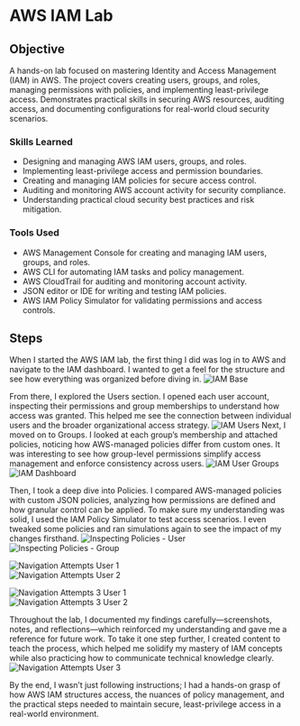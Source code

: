 # AWS IAM Lab

## Objective


A hands-on lab focused on mastering Identity and Access Management (IAM) in AWS. The project covers creating users, groups, and roles, managing permissions with policies, and implementing least-privilege access. Demonstrates practical skills in securing AWS resources, auditing access, and documenting configurations for real-world cloud security scenarios.


### Skills Learned

- Designing and managing AWS IAM users, groups, and roles.
- Implementing least-privilege access and permission boundaries.
- Creating and managing IAM policies for secure access control.
- Auditing and monitoring AWS account activity for security compliance.
- Understanding practical cloud security best practices and risk mitigation.


### Tools Used

- AWS Management Console for creating and managing IAM users, groups, and roles.
- AWS CLI for automating IAM tasks and policy management.
- AWS CloudTrail for auditing and monitoring account activity.
- JSON editor or IDE for writing and testing IAM policies.
- AWS IAM Policy Simulator for validating permissions and access controls.


## Steps
When I started the AWS IAM lab, the first thing I did was log in to AWS and navigate to the IAM dashboard. I wanted to get a feel for the structure and see how everything was organized before diving in.
![IAM Base](https://github.com/whozdae/AWS-IAM-/blob/696a42f3411043f3877a2bf23a48103dd1fd0b18/images/01%20IAM%20Base.png)

From there, I explored the Users section. I opened each user account, inspecting their permissions and group memberships to understand how access was granted. This helped me see the connection between individual users and the broader organizational access strategy.
![IAM Users](04%20IAM%20Users.png)
Next, I moved on to Groups. I looked at each group’s membership and attached policies, noticing how AWS-managed policies differ from custom ones. It was interesting to see how group-level permissions simplify access management and enforce consistency across users.
![IAM User Groups](05%20IAM%20User%20Groups.png)  
![IAM Dashboard](03%20IAM%20IAM%20Dashboard.png)

Then, I took a deep dive into Policies. I compared AWS-managed policies with custom JSON policies, analyzing how permissions are defined and how granular control can be applied. To make sure my understanding was solid, I used the IAM Policy Simulator to test access scenarios. I even tweaked some policies and ran simulations again to see the impact of my changes firsthand.
![Inspecting Policies - User](06%20IAM%20Inspecting%20Policies%20User.png)  
![Inspecting Policies - Group](07%20IAM%20Inspecting%20Policies%20Group.png)

![Navigation Attempts User 1](09%20IAM%20Navigation%20attempts%202%20User-1.png)  
![Navigation Attempts User 2](09%20IAM%20Navigation%20attempts%202%20User-2.png)


![Navigation Attempts 3 User 1](09%20IAM%20Navigation%20attempts%203%20User-1.png)  
![Navigation Attempts 3 User 2](09%20IAM%20Navigation%20attempts%203%20User-2.png)

Throughout the lab, I documented my findings carefully—screenshots, notes, and reflections—which reinforced my understanding and gave me a reference for future work. To take it one step further, I created content to teach the process, which helped me solidify my mastery of IAM concepts while also practicing how to communicate technical knowledge clearly.
![Navigation Attempts User 3](09%20IAM%20Navigation%20attempts%20User-3.png)

By the end, I wasn’t just following instructions; I had a hands-on grasp of how AWS IAM structures access, the nuances of policy management, and the practical steps needed to maintain secure, least-privilege access in a real-world environment.
